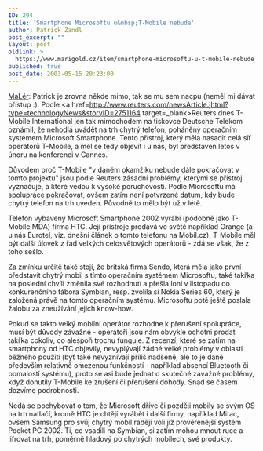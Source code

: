 ```yaml
---
ID: 294
title: 'Smartphone Microsoftu u&nbsp;T-Mobile nebude'
author: Patrick Zandl
post_excerpt: ""
layout: post
oldlink: >
  https://www.marigold.cz/item/smartphone-microsoftu-u-t-mobile-nebude
published: true
post_date: 2003-05-15 20:23:00
---
```

<a href=mailto:maler@maler.cz>MaLér</a>: Patrick je zrovna někde mimo, tak se mu sem nacpu (neměl mi dávat přístup :). Podle <a href=http://www.reuters.com/newsArticle.jhtml?type=technologyNews&storyID=2751164 target=_blank>Reuters</a> dnes T-Mobile International jen tak mimochodem na tiskovce Deutsche Telekom oznámil, že nehodlá uvádět na trh chytrý telefon, poháněný operačním systémem Microsoft Smartphone. Tento přístroj, který měla nasadit celá síť operátorů T-Mobile, a měl se tedy objevit i u nás, byl představen letos v únoru na konferenci v Cannes.
<p>

Důvodem proč T-Mobile "v daném okamžiku nebude dále pokračovat v tomto projektu" jsou podle Reuters zásadní problémy, kterými se přístroj vyznačuje, a které vedou k vysoké poruchovosti. Podle Microsoftu má spolupráce pokračovat, ovšem zatím není potvrzené datum, kdy bude chytrý telefon na trh uveden. Původně to mělo být už v létě.
<p>

Telefon vybavený Microsoft Smartphone 2002 vyrábí (podobně jako T-Mobile MDA) firma HTC. Její přístroje prodává ve světě například Orange (a u nás Eurotel, viz. dnešní článek o tomto telefonu na Mobil.cz), T-Mobile měl být další úlovek z řad velkých celosvětových operátorů - zdá se však, že z toho sešlo.
<p>

Za zmínku určitě také stojí, že britská firma Sendo, která měla jako první představit chytrý mobil s tímto operačním systémem Microsoftu, také takřka na poslední chvíli změnila své rozhodnutí a přešla loni v listopadu do konkurenčního tábora Symbian, resp. zvolila si Nokia Series 60, který je založená právě na tomto operačním systému. Microsoftu poté ještě poslala žalobu za zneužívání jejich know-how.
<p>

Pokud se takto velký mobilní operátor rozhodne k přerušení spolupráce, musí být důvody závažné - operátoři jsou nám obvykle ochotni prodat takřka cokoliv, co alespoň trochu funguje. Z recenzí, které se zatím na smartphony od HTC objevily, nevyplývají žádné velké problémy v oblasti běžného použití (byť také nevyznívají příliš nadšeně, ale to je dané především relativně omezenou funkčností - například absencí Bluetooth či pomalostí systému), proto se asi bude jednat o skutečné závažné problémy, když donutily T-Mobile ke zrušení či přerušení dohody. Snad se časem dozvíme podrobnosti.
<p>

Nedá se pochybovat o tom, že Microsoft dříve či později mobily se svým OS na trh natlačí, kromě HTC je chtějí vyrábět i další firmy, například Mitac, ovšem Samsung pro svůj chytrý mobil raději volí již prověřenější systém Pocket PC 2002. Ti, co vsadili na Symbian, si zatím mohou mnout ruce a lifrovat na trh, poměrně hladový po chytrých mobilech, své produkty.